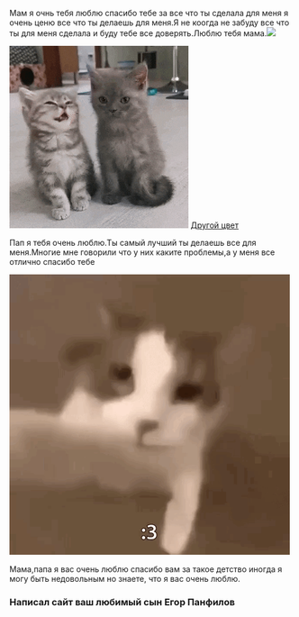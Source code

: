 <html lang="en">
<head>
    <meta charset="UTF-8">
    <meta name="viewport" content="width=, initial-scale=1.0">
    <link rel="stylesheet" href="mum.css">
</head>
<body>
    <p>Мам я очнь тебя люблю спасибо тебе за все что ты сделала для меня
         я очень ценю все что ты делаешь для меня.Я не коогда не забуду все что ты для меня сделала и буду тебе все доверять.Люблю тебя мама.<img class="pon" src="hirt.png">
    </p>
    <div>
     <img  src="cat.gif">
     <a href="cat2.html">Другой цвет</a>
    </div>
    <p>Пап я тебя очень люблю.Ты самый лучший ты делаешь все для меня.Многие мне говорили что у них каките проблемы,а у меня все отлично
        спасибо тебе
    </p>
    <img src="cat2.gif">
    <p>Мама,папа я вас очень люблю спасибо вам за такое детство иногда я могу быть недовольным но знаете, что я вас очень люблю.</p>
    <h3>Написал сайт ваш любимый сын Егор Панфилов</h3>
</body>
</html>

